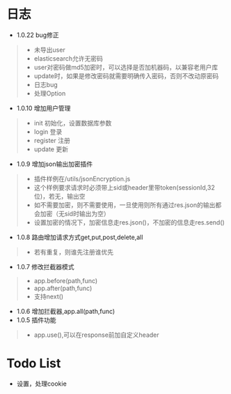 # 日志
- 1.0.22 bug修正
>- 未导出user
>- elasticsearch允许无密码
>- user对密码做md5加密时，可以选择是否加机器码，以兼容老用户库
>- update时，如果是修改密码就需要明确传入密码，否则不改动原密码
>- 日志bug
>- 处理Option
- 1.0.10 增加用户管理
>- init 初始化，设置数据库参数
>- login 登录
>- register 注册
>- update 更新
- 1.0.9 增加json输出加密插件
>- 插件样例在/utils/jsonEncryption.js
>- 这个样例要求请求时必须带上sid或header里带token(sessionId,32位)，若无，输出空
>- 如不需要加密，则不需要使用，一旦使用则所有通过res.json的输出都会加密（无sid时输出为空）
>- 设置加密的情况下，加密信息走res.json()，不加密的信息走res.send()
- 1.0.8 路由增加请求方式get,put,post,delete,all
>- 若有重复，则谁先注册谁优先
- 1.0.7 修改拦截器模式
>- app.before(path,func)      
>- app.after(path,func)
>- 支持next()
- 1.0.6 增加拦截器,app.all(path,func)
- 1.0.5 插件功能
>- app.use(),可以在response前加自定义header

# Todo List
- 设置，处理cookie
